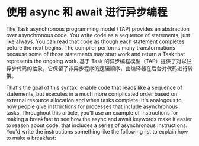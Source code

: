 # 使用 async 和 await 进行异步编程

The Task asynchronous programming model (TAP) provides an abstraction over asynchronous code. You write code as a sequence of statements, just like always. You can read that code as though each statement completes before the next begins. The compiler performs many transformations because some of those statements may start work and return a Task that represents the ongoing work.
基于 Task 的异步编程模型（TAP）提供了对以往异步代码的抽象，它保留了非异步程序的逻辑顺序，由编译器在后台对代码进行转换。

That's the goal of this syntax: enable code that reads like a sequence of statements, but executes in a much more complicated order based on external resource allocation and when tasks complete. It's analogous to how people give instructions for processes that include asynchronous tasks. Throughout this article, you'll use an example of instructions for making a breakfast to see how the async and await keywords make it easier to reason about code, that includes a series of asynchronous instructions. You'd write the instructions something like the following list to explain how to make a breakfast: